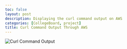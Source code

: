 ```yaml
---
toc: false
layout: post
description: Displaying the curl command output on AWS
categories: [CollegeBoard, project]
title: Curl Command Output Through AWS
---
```


![]({{site.baseurl}}/images/curl.png "Curl Command Output")